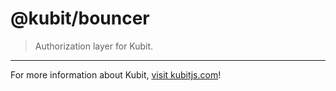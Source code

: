 # @kubit/bouncer

> Authorization layer for Kubit.

<hr />

For more information about Kubit, [visit kubitjs.com](https://kubitjs.com)!
